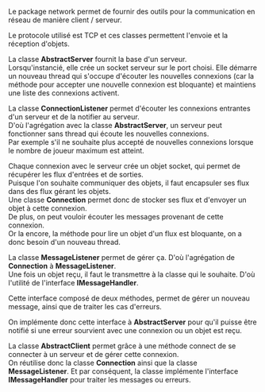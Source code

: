 Le package network permet de fournir des outils pour la communication en réseau de manière client / serveur.  

Le protocole utilisé est TCP et ces classes permettent l'envoie et la réception d'objets.  

La classe **AbstractServer** fournit la base d'un serveur.  
Lorsqu'instancié, elle crée un socket serveur sur le port choisi. 
Elle démarre un nouveau thread qui s'occupe d'écouter les nouvelles connexions (car la méthode pour accepter une nouvelle connexion est bloquante) et maintiens une liste des connexions activent.  

La classe **ConnectionListener** permet d'écouter les connexions entrantes d'un serveur et de la notifier au serveur.  
D'où l'agrégation avec la classe **AbstractServer**, un serveur peut fonctionner sans thread qui écoute les nouvelles connexions.  
Par exemple s'il ne souhaite plus accepté de nouvelles connexions lorsque le nombre de joueur maximum est atteint.  

Chaque connexion avec le serveur crée un objet socket, qui permet de récupérer les flux d'entrées et de sorties.  
Puisque l'on souhaite communiquer des objets, il faut encapsuler ses flux dans des flux gérant les objets.  
Une classe **Connection** permet donc de stocker ses flux et d'envoyer un objet à cette connexion.  
De plus, on peut vouloir écouter les messages provenant de cette connexion.  
Or la encore, la méthode pour lire un objet d'un flux est bloquante, on a donc besoin d'un nouveau thread.  

La classe **MessageListener** permet de gérer ça. D'où l'agrégation de **Connection** à **MessageListener**.  
Une fois un objet reçu, il faut le transmettre à la classe qui le souhaite. D'où l'utilité de l'interface **IMessageHandler**.  

Cette interface composé de deux méthodes, permet de gérer un nouveau message, ainsi que de traiter les cas d'erreurs.  

On implémente donc cette interface à **AbstractServer** pour qu'il puisse être notifié si une erreur sourvient avec une connexion ou un objet est reçu.  

La classe **AbstractClient** permet grâce à une méthode connect de se connecter à un serveur et de gérer cette connexion.  
On réutilise donc la classe **Connection** ainsi que la classe **MessageListener**. 
Et par conséquent, la classe implémente l'interface **IMessageHandler** pour traiter les messages ou erreurs.  